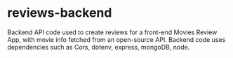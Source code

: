 # reviews-backend
Backend API code used to create reviews for a front-end Movies Review App, with movie info fetched from an open-source API. Backend code uses dependencies 
such as Cors, dotenv, express, mongoDB, node.
